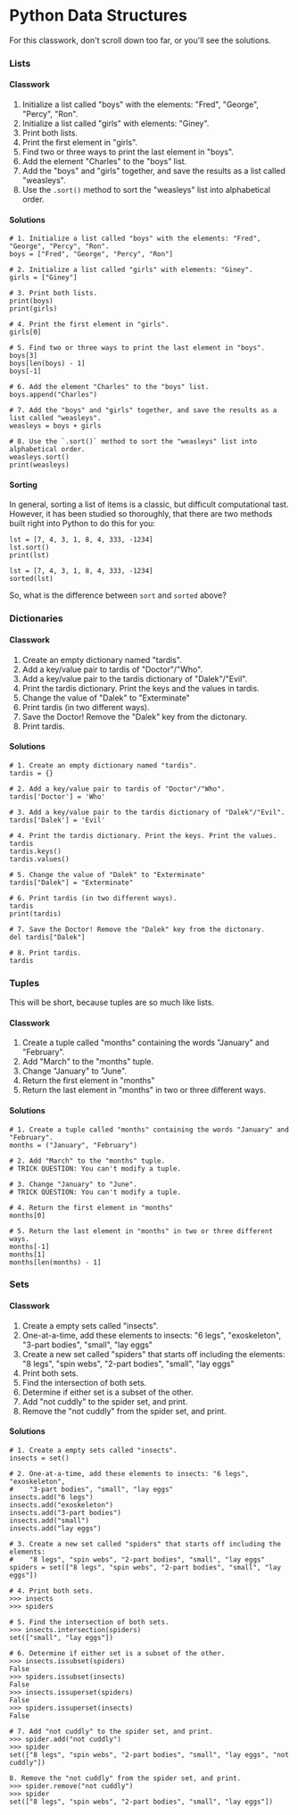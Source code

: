 # Python Data Structures

For this classwork, don't scroll down too far, or you'll see the solutions.

### Lists

#### Classwork

1. Initialize a list called "boys" with the elements: "Fred", "George", "Percy", "Ron".
2. Initialize a list called "girls" with elements: "Giney".
3. Print both lists.
4. Print the first element in "girls".
5. Find two or three ways to print the last element in "boys".
6. Add the element "Charles" to the "boys" list.
7. Add the "boys" and "girls" together, and save the results as a list called "weasleys".
8. Use the `.sort()` method to sort the "weasleys" list into alphabetical order.

#### Solutions

    # 1. Initialize a list called "boys" with the elements: "Fred", "George", "Percy", "Ron".
    boys = ["Fred", "George", "Percy", "Ron"]
    
    # 2. Initialize a list called "girls" with elements: "Giney".
    girls = ["Giney"]
    
    # 3. Print both lists.
    print(boys)
    print(girls)
    
    # 4. Print the first element in "girls".
    girls[0]
    
    # 5. Find two or three ways to print the last element in "boys".
    boys[3]
    boys[len(boys) - 1]
    boys[-1]
    
    # 6. Add the element "Charles" to the "boys" list.
    boys.append("Charles")
    
    # 7. Add the "boys" and "girls" together, and save the results as a list called "weasleys".
    weasleys = boys + girls
    
    # 8. Use the `.sort()` method to sort the "weasleys" list into alphabetical order.
    weasleys.sort()
    print(weasleys)

#### Sorting

In general, sorting a list of items is a classic, but difficult computational tast. However, it has been studied so thoroughly, that there are two methods built right into Python to do this for you:

    lst = [7, 4, 3, 1, 8, 4, 333, -1234]
    lst.sort()
    print(lst)
    
    lst = [7, 4, 3, 1, 8, 4, 333, -1234]
    sorted(lst)

So, what is the difference between `sort` and `sorted` above?

### Dictionaries

#### Classwork

1. Create an empty dictionary named "tardis".
2. Add a key/value pair to tardis of "Doctor"/"Who".
3. Add a key/value pair to the tardis dictionary of "Dalek"/"Evil".
4. Print the tardis dictionary. Print the keys and the values in tardis.
5. Change the value of "Dalek" to "Exterminate"
6. Print tardis (in two different ways).
7. Save the Doctor! Remove the "Dalek" key from the dictonary.
8. Print tardis.

#### Solutions

    # 1. Create an empty dictionary named "tardis".
    tardis = {}
    
    # 2. Add a key/value pair to tardis of "Doctor"/"Who".
    tardis['Doctor'] = 'Who'
    
    # 3. Add a key/value pair to the tardis dictionary of "Dalek"/"Evil".
    tardis['Dalek'] = 'Evil'
    
    # 4. Print the tardis dictionary. Print the keys. Print the values.
    tardis
    tardis.keys()
    tardis.values()
    
    # 5. Change the value of "Dalek" to "Exterminate"
    tardis["Dalek"] = "Exterminate"
    
    # 6. Print tardis (in two different ways).
    tardis
    print(tardis)
    
    # 7. Save the Doctor! Remove the "Dalek" key from the dictonary.
    del tardis["Dalek"]
    
    # 8. Print tardis.
    tardis

### Tuples

This will be short, because tuples are so much like lists.

#### Classwork

1. Create a tuple called "months" containing the words "January" and "February".
2. Add "March" to the "months" tuple.
3. Change "January" to "June".
4. Return the first element in "months"
5. Return the last element in "months" in two or three different ways.

#### Solutions

    # 1. Create a tuple called "months" containing the words "January" and "February".
    months = ("January", "February")
    
    # 2. Add "March" to the "months" tuple.
    # TRICK QUESTION: You can't modify a tuple.
    
    # 3. Change "January" to "June".
    # TRICK QUESTION: You can't modify a tuple.
    
    # 4. Return the first element in "months"
    months[0]
    
    # 5. Return the last element in "months" in two or three different ways.
    months[-1]
    months[1]
    months[len(months) - 1]

### Sets

#### Classwork

1. Create a empty sets called "insects".
2. One-at-a-time, add these elements to insects: "6 legs", "exoskeleton", "3-part bodies", "small", "lay eggs"
3. Create a new set called "spiders" that starts off including the elements: "8 legs", "spin webs", "2-part bodies", "small", "lay eggs"
4. Print both sets.
5. Find the intersection of both sets.
6. Determine if either set is a subset of the other.
7. Add "not cuddly" to the spider set, and print.
8. Remove the "not cuddly" from the spider set, and print.

#### Solutions

    # 1. Create a empty sets called "insects".
    insects = set()
    
    # 2. One-at-a-time, add these elements to insects: "6 legs", "exoskeleton",
    #    "3-part bodies", "small", "lay eggs"
    insects.add("6 legs")
    insects.add("exoskeleton")
    insects.add("3-part bodies")
    insects.add("small")
    insects.add("lay eggs")
    
    # 3. Create a new set called "spiders" that starts off including the elements:
    #    "8 legs", "spin webs", "2-part bodies", "small", "lay eggs"
    spiders = set(["8 legs", "spin webs", "2-part bodies", "small", "lay eggs"])
    
    # 4. Print both sets.
    >>> insects
    >>> spiders
    
    # 5. Find the intersection of both sets.
    >>> insects.intersection(spiders)
    set(["small", "lay eggs"])
    
    # 6. Determine if either set is a subset of the other.
    >>> insects.issubset(spiders)
    False
    >>> spiders.issubset(insects)
    False
    >>> insects.issuperset(spiders)
    False
    >>> spiders.issuperset(insects)
    False
    
    # 7. Add "not cuddly" to the spider set, and print.
    >>> spider.add("not cuddly")
    >>> spider
    set(["8 legs", "spin webs", "2-part bodies", "small", "lay eggs", "not cuddly"])
    
    8. Remove the "not cuddly" from the spider set, and print.
    >>> spider.remove("not cuddly")
    >>> spider
    set(["8 legs", "spin webs", "2-part bodies", "small", "lay eggs"])
